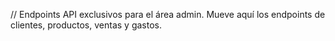 // Endpoints API exclusivos para el área admin. Mueve aquí los endpoints de clientes, productos, ventas y gastos.
